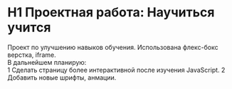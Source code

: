 # H1 Проектная работа: Научиться учится    
Проект по улучшению навыков обучения. Использована флекс-бокс верстка, iframe.  
В дальнейшем планирую:  
1 Сделать страницу более интерактивной после изучения JavaScript.
2 Добавить новые шрифты, анмации.